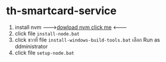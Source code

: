 # th-smartcard-service

1. install nvm --->[dowload nvm click me]() <--- 
2. click file `install-node.bat`
3. click ขวาที่ file `install-windows-build-tools.bat` เลือก Run as ddministrator 
4. click file `setup-node.bat`
